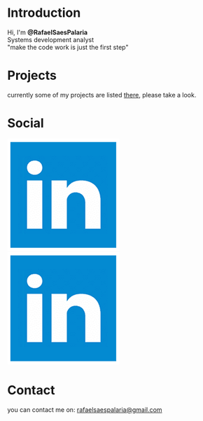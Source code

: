 # Introduction
Hi, I'm **@RafaelSaesPalaria**  
Systems development analyst  
"make the code work is just the first step"  
# Projects
currently some of my projects are listed [there](https://rafaelsaespalaria.github.io/portfolio/), please take a look.
# Social
[![Twitter](res/LinkedIn.png)](https://twitter.com/RafaelSPalaria)
[![LinkedIn](res/LinkedIn.png)](https://www.linkedin.com/in/)  
# Contact
you can contact me on: rafaelsaespalaria@gmail.com
